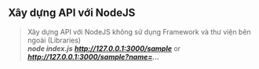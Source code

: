 ## Xây dựng API với NodeJS
> Xây dựng API với NodeJS không sử dụng Framework và thư viện bên ngoài (Libraries)\
***node index.js***
***http://127.0.0.1:3000/sample*** or ***http://127.0.0.1:3000/sample?name=...***

